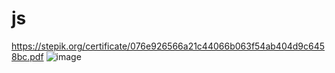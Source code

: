 # js
https://stepik.org/certificate/076e926566a21c44066b063f54ab404d9c6458bc.pdf
![image](https://user-images.githubusercontent.com/3147494/129446509-ea495d6f-a8a8-4de8-8fd3-6346ea3dcd14.png)
